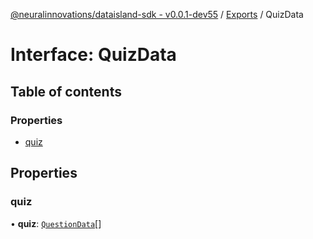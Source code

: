 [@neuralinnovations/dataisland-sdk - v0.0.1-dev55](../../README.md) / [Exports](../modules.md) / QuizData

# Interface: QuizData

## Table of contents

### Properties

- [quiz](QuizData.md#quiz)

## Properties

### quiz

• **quiz**: [`QuestionData`](QuestionData.md)[]
